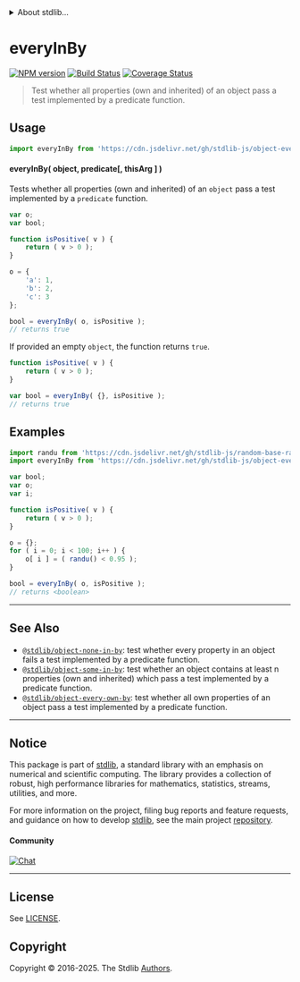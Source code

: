 <!--

@license Apache-2.0

Copyright (c) 2024 The Stdlib Authors.

Licensed under the Apache License, Version 2.0 (the "License");
you may not use this file except in compliance with the License.
You may obtain a copy of the License at

   http://www.apache.org/licenses/LICENSE-2.0

Unless required by applicable law or agreed to in writing, software
distributed under the License is distributed on an "AS IS" BASIS,
WITHOUT WARRANTIES OR CONDITIONS OF ANY KIND, either express or implied.
See the License for the specific language governing permissions and
limitations under the License.

-->


<details>
  <summary>
    About stdlib...
  </summary>
  <p>We believe in a future in which the web is a preferred environment for numerical computation. To help realize this future, we've built stdlib. stdlib is a standard library, with an emphasis on numerical and scientific computation, written in JavaScript (and C) for execution in browsers and in Node.js.</p>
  <p>The library is fully decomposable, being architected in such a way that you can swap out and mix and match APIs and functionality to cater to your exact preferences and use cases.</p>
  <p>When you use stdlib, you can be absolutely certain that you are using the most thorough, rigorous, well-written, studied, documented, tested, measured, and high-quality code out there.</p>
  <p>To join us in bringing numerical computing to the web, get started by checking us out on <a href="https://github.com/stdlib-js/stdlib">GitHub</a>, and please consider <a href="https://opencollective.com/stdlib">financially supporting stdlib</a>. We greatly appreciate your continued support!</p>
</details>

# everyInBy

[![NPM version][npm-image]][npm-url] [![Build Status][test-image]][test-url] [![Coverage Status][coverage-image]][coverage-url] <!-- [![dependencies][dependencies-image]][dependencies-url] -->

> Test whether all properties (own and inherited) of an object pass a test implemented by a predicate function.

<!-- Section to include introductory text. Make sure to keep an empty line after the intro `section` element and another before the `/section` close. -->

<section class="intro">

</section>

<!-- /.intro -->

<!-- Package usage documentation. -->



<section class="usage">

## Usage

```javascript
import everyInBy from 'https://cdn.jsdelivr.net/gh/stdlib-js/object-every-in-by@deno/mod.js';
```

#### everyInBy( object, predicate\[, thisArg ] )

Tests whether all properties (own and inherited) of an `object` pass a test implemented by a `predicate` function.

```javascript
var o;
var bool;

function isPositive( v ) {
    return ( v > 0 );
}

o = {
    'a': 1,
    'b': 2,
    'c': 3
};

bool = everyInBy( o, isPositive );
// returns true
```

If provided an empty `object`, the function returns `true`.

```javascript
function isPositive( v ) {
    return ( v > 0 );
}

var bool = everyInBy( {}, isPositive );
// returns true
```

</section>

<!-- /.usage -->

<!-- Package usage examples. -->

<section class="examples">

## Examples

<!-- eslint no-undef: "error" -->

```javascript
import randu from 'https://cdn.jsdelivr.net/gh/stdlib-js/random-base-randu@deno/mod.js';
import everyInBy from 'https://cdn.jsdelivr.net/gh/stdlib-js/object-every-in-by@deno/mod.js';

var bool;
var o;
var i;

function isPositive( v ) {
    return ( v > 0 );
}

o = {};
for ( i = 0; i < 100; i++ ) {
    o[ i ] = ( randu() < 0.95 );
}

bool = everyInBy( o, isPositive );
// returns <boolean>
```

</section>

<!-- /.examples -->

<!-- Section to include cited references. If references are included, add a horizontal rule *before* the section. Make sure to keep an empty line after the `section` element and another before the `/section` close. -->

<section class="references">

</section>

<!-- /.references -->

<!-- Section for related `stdlib` packages. Do not manually edit this section, as it is automatically populated. -->

<section class="related">

* * *

## See Also

-   <span class="package-name">[`@stdlib/object-none-in-by`][@stdlib/object/none-in-by]</span><span class="delimiter">: </span><span class="description">test whether every property in an object fails a test implemented by a predicate function.</span>
-   <span class="package-name">[`@stdlib/object-some-in-by`][@stdlib/object/some-in-by]</span><span class="delimiter">: </span><span class="description">test whether an object contains at least n properties (own and inherited) which pass a test implemented by a predicate function.</span>
-   <span class="package-name">[`@stdlib/object-every-own-by`][@stdlib/object/every-own-by]</span><span class="delimiter">: </span><span class="description">test whether all own properties of an object pass a test implemented by a predicate function.</span>

</section>

<!-- /.related -->

<!-- Section for all links. Make sure to keep an empty line after the `section` element and another before the `/section` close. -->


<section class="main-repo" >

* * *

## Notice

This package is part of [stdlib][stdlib], a standard library with an emphasis on numerical and scientific computing. The library provides a collection of robust, high performance libraries for mathematics, statistics, streams, utilities, and more.

For more information on the project, filing bug reports and feature requests, and guidance on how to develop [stdlib][stdlib], see the main project [repository][stdlib].

#### Community

[![Chat][chat-image]][chat-url]

---

## License

See [LICENSE][stdlib-license].


## Copyright

Copyright &copy; 2016-2025. The Stdlib [Authors][stdlib-authors].

</section>

<!-- /.stdlib -->

<!-- Section for all links. Make sure to keep an empty line after the `section` element and another before the `/section` close. -->

<section class="links">

[npm-image]: http://img.shields.io/npm/v/@stdlib/object-every-in-by.svg
[npm-url]: https://npmjs.org/package/@stdlib/object-every-in-by

[test-image]: https://github.com/stdlib-js/object-every-in-by/actions/workflows/test.yml/badge.svg?branch=main
[test-url]: https://github.com/stdlib-js/object-every-in-by/actions/workflows/test.yml?query=branch:main

[coverage-image]: https://img.shields.io/codecov/c/github/stdlib-js/object-every-in-by/main.svg
[coverage-url]: https://codecov.io/github/stdlib-js/object-every-in-by?branch=main

<!--

[dependencies-image]: https://img.shields.io/david/stdlib-js/object-every-in-by.svg
[dependencies-url]: https://david-dm.org/stdlib-js/object-every-in-by/main

-->

[chat-image]: https://img.shields.io/gitter/room/stdlib-js/stdlib.svg
[chat-url]: https://app.gitter.im/#/room/#stdlib-js_stdlib:gitter.im

[stdlib]: https://github.com/stdlib-js/stdlib

[stdlib-authors]: https://github.com/stdlib-js/stdlib/graphs/contributors

[umd]: https://github.com/umdjs/umd
[es-module]: https://developer.mozilla.org/en-US/docs/Web/JavaScript/Guide/Modules

[deno-url]: https://github.com/stdlib-js/object-every-in-by/tree/deno
[deno-readme]: https://github.com/stdlib-js/object-every-in-by/blob/deno/README.md
[umd-url]: https://github.com/stdlib-js/object-every-in-by/tree/umd
[umd-readme]: https://github.com/stdlib-js/object-every-in-by/blob/umd/README.md
[esm-url]: https://github.com/stdlib-js/object-every-in-by/tree/esm
[esm-readme]: https://github.com/stdlib-js/object-every-in-by/blob/esm/README.md
[branches-url]: https://github.com/stdlib-js/object-every-in-by/blob/main/branches.md

[stdlib-license]: https://raw.githubusercontent.com/stdlib-js/object-every-in-by/main/LICENSE

<!-- <related-links> -->

[@stdlib/object/none-in-by]: https://github.com/stdlib-js/object-none-in-by/tree/deno

[@stdlib/object/some-in-by]: https://github.com/stdlib-js/object-some-in-by/tree/deno

[@stdlib/object/every-own-by]: https://github.com/stdlib-js/object-every-own-by/tree/deno

<!-- </related-links> -->

</section>

<!-- /.links -->
